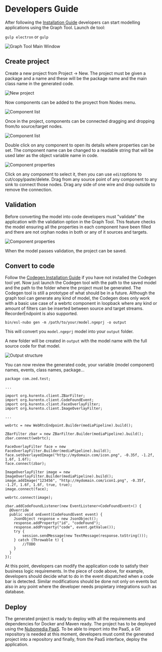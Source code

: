 # Developers Guide

After following the [Installation Guide](installation.md) developers can start modelling applications using the Graph Tool. 
Launch de tool: 

`gulp electron` or `gulp`

![Graph Tool Main Window](img/screenshot1.png)

## Create project

Create a new project from Project -> New.
The project must be given a package and a name and these will be the package name and the main class name in the generated code.

![New project](img/screenshot2.png)

Now components can be added to the proyect from Nodes menu.

![Component list](img/screenshot3.png)

Once in the project, components can be connected dragging and dropping from/to source/target nodes.

![Component list](img/screenshot4.png)

Double click on any component to open its details where properties can be set. The component name can be changed to a readable string that will be used later as the object variable name in code.

![Component properties](img/screenshot5.png)

Click on any component to select it, then you can use `edit`options to cut/copy/paste/delete.
Drag from any source point of any component to any sink to connect those nodes. 
Drag any side of one wire and drop outside to remove the connection.


## Validation

Before converting the model into code developers must "validate" the application with the validation option in the Graph Tool. This feature checks the model ensuring all the properties in each component have been filled and there are not orphan nodes in both or any of it sources and targets. 

![Component properties](img/screenshot6.png)

When the model passes validation, the project can be saved.

## Convert to code

Follow the [Codegen Installation Guide](codegeninstall.md) if you have not installed the Codegen tool yet.
Now just launch the Codegen tool with the path to the saved model and the path to the folder where the project must be generated.
The Codegen tool is still a prototype of what should be in a future. Although the graph tool can generate any kind of model, the Codegen does only work with a basic use case of a webrtc component in loopback where any kind or amount of filters can be inserted between source and target streams. RecorderEndpoint is also supported.

```
bin/esl-nubo gen -m /path/to/your/model.ngeprj -o output
```

This will convert you `model.ngeprj` model into your `output` folder. 

A new folder will be created in `output` with the model name with the full source code for that model.

![Output structure](img/screenshot7.png)

You can now review the generated code, your variable (model component) names, events, class names, package...

```
package com.zed.test;

...

import org.kurento.client.ZBarFilter;
import org.kurento.client.CodeFoundEvent;
import org.kurento.client.FaceOverlayFilter;
import org.kurento.client.ImageOverlayFilter;

...

webrtc = new WebRtcEndpoint.Builder(mediaPipeline).build();

ZBarFilter zbar = new ZBarFilter.Builder(mediaPipeline).build();
zbar.connect(webrtc);

FaceOverlayFilter face = new FaceOverlayFilter.Builder(mediaPipeline).build();
face.setOverlayedImage("http://mydomain.com/icon.png", -0.35f, -1.2f, 1.6f, 1.6f);
face.connect(zbar);

ImageOverlayFilter image = new ImageOverlayFilter.Builder(mediaPipeline).build();
image.addImage("123456", "http://mydomain.com/icon1.png", -0.35f, -1.2f, 1.6f, 1.6f, true, true);
image.connect(face);

webrtc.connect(image);

zbar.addCodeFoundListener(new EventListener<CodeFoundEvent>() {
  @Override
  public void onEvent(CodeFoundEvent event) {
    JsonObject response = new JsonObject();
    response.addProperty("id", "codeFound");
    response.addProperty("code", event.getValue());
    try {
        session.sendMessage(new TextMessage(response.toString()));
    } catch (Throwable t) {
        //TODO
    }
  }
});
```

At this point, developers can modify the application code to satisfy their business logic requirements. In the piece of code above, for example, developers should decide what to do in the event dispatched when a code bar is detected. Similar modifications should be done not only on events but also in any point where the developer needs propietary integrations such as database.

## Deploy

The generated project is ready to deploy with all the requirements and dependencies for Docker and Maven ready.
The project has to be deployed using the [Nubomedia PaaS](http://nubomedia.readthedocs.org/en/latest/paas/paas-introduction/). To be able to import into the PaaS, a Git repository is needed at this moment, developers must comit the generated project into a repository and finally, from the PaaS interface, deploy the application.

 